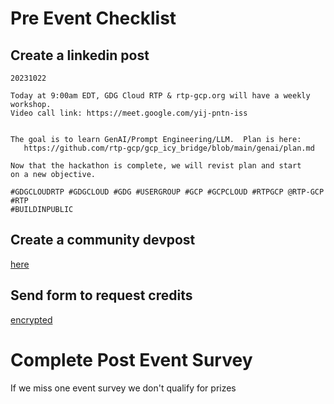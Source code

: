 # Pre Event Checklist

## Create a linkedin post

```
20231022

Today at 9:00am EDT, GDG Cloud RTP & rtp-gcp.org will have a weekly workshop.  
Video call link: https://meet.google.com/yij-pntn-iss


The goal is to learn GenAI/Prompt Engineering/LLM.  Plan is here:
   https://github.com/rtp-gcp/gcp_icy_bridge/blob/main/genai/plan.md

Now that the hackathon is complete, we will revist plan and start
on a new objective.

#GDGCLOUDRTP #GDGCLOUD #GDG #USERGROUP #GCP #GCPCLOUD #RTPGCP @RTP-GCP #RTP
#BUILDINPUBLIC

```

## Create a community devpost

<a href="https://gdg.community.dev/gdg-cloud-rtp/">here</a>

## Send form to request credits

[encrypted](secrets/urls/README.md)

# Complete Post Event Survey

If we miss one event survey we don't qualify for prizes
